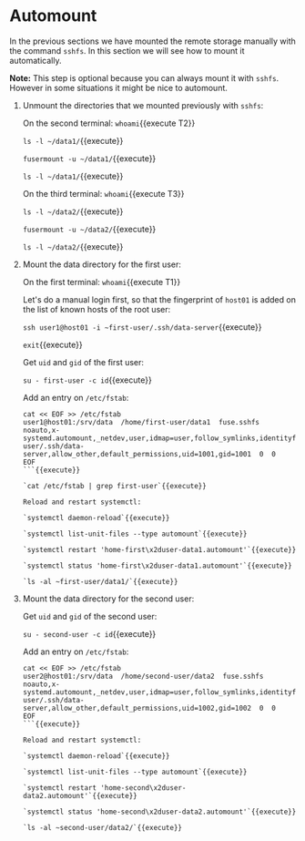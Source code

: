 # Automount

In the previous sections we have mounted the remote storage manually
with the command `sshfs`. In this section we will see how to mount it
automatically.

**Note:** This step is optional because you can always mount it with
`sshfs`. However in some situations it might be nice to automount.

1. Unmount the directories that we mounted previously with `sshfs`:

   On the second terminal: `whoami`{{execute T2}}
   
   `ls -l ~/data1/`{{execute}}

   `fusermount -u ~/data1/`{{execute}}

   `ls -l ~/data1/`{{execute}}

   On the third terminal: `whoami`{{execute T3}}
   
   `ls -l ~/data2/`{{execute}}

   `fusermount -u ~/data2/`{{execute}}

   `ls -l ~/data2/`{{execute}}

2. Mount the data directory for the first user:

   On the first terminal: `whoami`{{execute T1}}

   Let's do a manual login first, so that the fingerprint of `host01`
   is added on the list of known hosts of the root user:
   
   `ssh user1@host01 -i ~first-user/.ssh/data-server`{{execute}}
   
   `exit`{{execute}}
   
   Get `uid` and `gid` of the first user:
   
   `su - first-user -c id`{{execute}}
   
   Add an entry on `/etc/fstab`:

   ```
   cat << EOF >> /etc/fstab
   user1@host01:/srv/data  /home/first-user/data1  fuse.sshfs  noauto,x-systemd.automount,_netdev,user,idmap=user,follow_symlinks,identityfile=/home/first-user/.ssh/data-server,allow_other,default_permissions,uid=1001,gid=1001  0  0
   EOF
   ```{{execute}}
   
   `cat /etc/fstab | grep first-user`{{execute}}
   
   Reload and restart systemctl:
   
   `systemctl daemon-reload`{{execute}}
   
   `systemctl list-unit-files --type automount`{{execute}}
   
   `systemctl restart 'home-first\x2duser-data1.automount'`{{execute}}
   
   `systemctl status 'home-first\x2duser-data1.automount'`{{execute}}
   
   `ls -al ~first-user/data1/`{{execute}}

3. Mount the data directory for the second user:

   Get `uid` and `gid` of the second user:
   
   `su - second-user -c id`{{execute}}
   
   Add an entry on `/etc/fstab`:

   ```
   cat << EOF >> /etc/fstab
   user2@host01:/srv/data  /home/second-user/data2  fuse.sshfs  noauto,x-systemd.automount,_netdev,user,idmap=user,follow_symlinks,identityfile=/home/second-user/.ssh/data-server,allow_other,default_permissions,uid=1002,gid=1002  0  0
   EOF
   ```{{execute}}
   
   Reload and restart systemctl:
   
   `systemctl daemon-reload`{{execute}}
   
   `systemctl list-unit-files --type automount`{{execute}}
   
   `systemctl restart 'home-second\x2duser-data2.automount'`{{execute}}

   `systemctl status 'home-second\x2duser-data2.automount'`{{execute}}

   `ls -al ~second-user/data2/`{{execute}}

